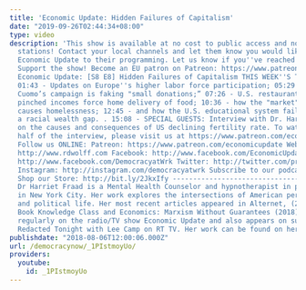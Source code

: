 ```yaml
---
title: 'Economic Update: Hidden Failures of Capitalism'
date: "2019-09-26T02:44:34+08:00"
type: video
description: 'This show is available at no cost to public access and non-profit community
  stations! Contact your local channels and let them know you would like them to add
  Economic Update to their programming. Let us know if you''ve reached out: info@democracyatwork.info
  Support the show! Become an EU patron on Patreon: https://www.patreon.com/economicupdate
  Economic Update: [S8 E8] Hidden Failures of Capitalism THIS WEEK''S TOPICS (w/timestamps):
  01:43 - Updates on Europe''s higher labor force participation; 05:29 - NY Governor
  Cuomo’s campaign is faking "small donations;” 07:26 - U.S. restaurants decline as
  pinched incomes force home delivery of food; 10:36 - how the "market" housing system
  causes homelessness; 12:45 - and how the U.S. educational system fails to overcome
  a racial wealth gap. . 15:08 - SPECIAL GUESTS: Interview with Dr. Harriet Fraad
  on the causes and consequences of US declining fertility rate. To watch the second
  half of the interview, please visit us at https://www.patreon.com/economicupdate
  Follow us ONLINE: Patreon: https://www.patreon.com/economicupdate Websites: http://www.democracyatwork.info/economicupdate
  http://www.rdwolff.com Facebook: http://www.facebook.com/EconomicUpdate http://www.facebook.com/RichardDWolff
  http://www.facebook.com/DemocracyatWrk Twitter: http://twitter.com/profwolff http://twitter.com/democracyatwrk
  Instagram: http://instagram.com/democracyatwrk Subscribe to our podcast: http://economicupdate.libsyn.com
  Shop our Store: http://bit.ly/2JkxIfy ------------------------------------------------------------------------
  Dr Harriet Fraad is a Mental Health Counselor and hypnotherapist in private practice
  in New York City. Her work explores the intersections of American personal, economic
  and political life. Her most recent articles appeared in Alternet, (2018) and the
  Book Knowledge Class and Economics: Marxism Without Guarantees (2018). She appears
  regularly on the radio/TV show Economic Update and also appears on such shows as
  Redacted Tonight with Lee Camp on RT TV. Her work can be found on her website harrietfraad.com.'
publishdate: "2018-08-06T12:00:06.000Z"
url: /democracynow/_1PIstmoyUo/
providers:
  youtube:
    id: _1PIstmoyUo
---
```


